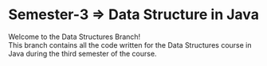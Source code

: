 # Semester-3 => Data Structure in Java
Welcome to the Data Structures Branch!
<br>
This branch contains all the code written for the Data Structures course in Java during the third semester of the course.
